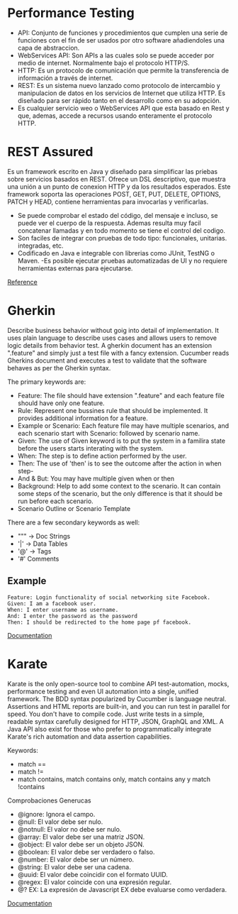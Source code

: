 # Performance Testing
- API: Conjunto de funciones y procedimientos que cumplen una serie de funciones con el fin de ser usados por otro software añadiendoles una capa de abstraccion.
- WebServices API: Son APIs a las cuales solo se puede acceder por medio de internet. Normalmente bajo el protocolo HTTP/S.
- HTTP: Es un protocolo de comunicación que permite la transferencia de información a través de internet.
- REST: Es un sistema nuevo lanzado como protocolo de intercambio y manipulacion de datos en los servicios de Internet que utiliza HTTP. Es diseñado para ser rápido tanto en el desarrollo como en su adopción.
- Es cualquier servicio weo o WebServices API que esta basado en Rest y que, ademas, accede a recursos usando enteramente el protocolo HTTP.

# REST Assured
Es un framework escrito en Java y diseñado para simplificar las priebas sobre servicios basados en REST. Ofrece un DSL descriptivo, que muestra una unión a un punto de conexion HTTP y da los resultados esperados. Este framework soporta las operaciones POST, GET, PUT, DELETE, OPTIONS, PATCH y HEAD, contiene herramientas para invocarlas y verificarlas.

- Se puede comprobar el estado del código, del mensaje e incluso, se puede ver el cuerpo de la respuesta. Ademas resulta muy facil concatenar llamadas y en todo momento se tiene el control del codigo.
- Son faciles de integrar con pruebas de todo tipo: funcionales, unitarias. integradas, etc.
- Codificado en Java e integrable con librerias como JUnit, TestNG o Maven.
-Es posible ejecutar pruebas automatizadas de UI y no requiere herramientas externas para ejecutarse.

[Reference](https://www.sdos.es/blog/descubre-como-automatizar-service-tests-con-rest-assured)
# Gherkin
Describe business behavior without goig into detail of implementation. It uses plain language to describe uses cases and allows users to remove logic details from behavior test. A gherkin document has an extension ".feature" and simply just a test file with a fancy extension. Cucumber reads Gherkins document and executes a test to validate that the software behaves as per the Gherkin syntax.

The primary keywords are:
- Feature: The file should have extension ".feature" and each feature file should have only one feature.
- Rule: Represent one bussines rule that should be implemented. It provides additional information for a feature.
- Example or Scenario: Each feature file may have multiple scenarios, and each scenario start with Scenario: followed by scenario name.
- Given: The use of Given keyword is to put the system in a familira state before the users starts interating with the system.
- When: The step is to define action performed by the user.
- Then: The use of 'then' is to see the outcome after the action in when step-
- And & But: You may have multiple given when or then 
- Background: Help to add some context to the scenario. It can contain some steps of the scenario, but the only difference is that it should be run before each scenario.
- Scenario Outline or Scenario Template

There are a few secondary keywords as well:
- """ -> Doc Strings
- '|' -> Data Tables
- '@' -> Tags
- '#' Comments

## Example
```feature
Feature: Login functionality of social networking site Facebook.
Given: I am a facebook user.
When: I enter username as username.
And: I enter the password as the password
Then: I should be redirected to the home page pf facebook.
```
[Documentation](https://cucumber.io/docs/gherkin/reference/)

# Karate
Karate is the only open-source tool to combine API test-automation, mocks, performance testing and even UI automation into a single, unified framework. The BDD syntax popularized by Cucumber is language neutral. Assertions and HTML reports are built-in, and you can run test in parallel for speed. You don't have to compile code. Just write tests in a simple, readable syntax carefully designed for HTTP, JSON, GraphQL and XML. A Java API also exist for those who prefer to programmatically integrate Karate's rich automation and data assertion capabilities.

Keywords:
- match ==
- match !=
- match contains, match contains only, match contains any y match !contains

Comprobaciones Generucas
- @ignore:      Ignora el campo.
- @null:           El valor debe ser nulo.
- @notnull:    El valor no debe ser nulo.
- @array:        El valor debe ser una matriz JSON.
- @object:       El valor debe ser un objeto JSON.
- @boolean:   El valor debe ser verdadero o falso.
- @number:   El valor debe ser un número.
- @string:       El valor debe ser una cadena.
- @uuid:          El valor debe coincidir con el formato UUID.
- @regex:        El valor coincide con una expresión regular.
- @? EX:          La expresión de Javascript EX debe evaluarse como verdadera.

[Documentation](https://github.com/intuit/karate)